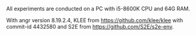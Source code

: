 All experiments are conducted on a PC with i5-8600K CPU and 64G RAM.

With angr version 8.19.2.4, KLEE from https://github.com/klee/klee with commit-id 4432580 and S2E from https://github.com/S2E/s2e-env.
